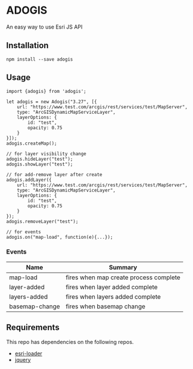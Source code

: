 # ADOGIS

An easy way to use Esri JS API

## Installation

```
npm install --save adogis
```

## Usage

```
import {adogis} from 'adogis';

let adogis = new Adogis("3.27", [{
    url: "https://www.test.com/arcgis/rest/services/test/MapServer",
    type: "ArcGISDynamicMapServiceLayer",
    layerOptions: {
        id: "test",
        opacity: 0.75
    }
}]);
adogis.createMap();

// for layer visibility change
adogis.hideLayer("test");
adogis.showLayer("test");

// for add-remove layer after create
adogis.addLayer({
    url: "https://www.test.com/arcgis/rest/services/test/MapServer",
    type: "ArcGISDynamicMapServiceLayer",
    layerOptions: {
        id: "test",
        opacity: 0.75
    }
});
adogis.removeLayer("test");

// for events
adogis.on("map-load", function(e){...});
```
### Events

|Name|Summary|
|----|----|
|map-load|fires when map create process  complete|
|layer-added|fires when layer added complete|
|layers-added|fires when layers added complete|
|basemap-change|fires when basemap change|

## Requirements

This repo has dependencies on the following repos.

* [esri-loader](https://github.com/Esri/esri-loader)
* [jquery](https://jquery.com/)